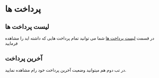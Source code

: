 # پرداخت ها

## لیست پرداخت ها
در قسمت [لیست پرداخت ها](https://panel.virakcloud.com/accounting/payment/list#list) شما می توانید تمام پرداخت هایی که داشته اید را مشاهده فرمایید

<DarkModeImage
  dark-src="/images/guides/fa/dark/accounting/payments-list.png"
  light-src="/images/guides/fa/light/accounting/payments-list.png"
  alt="Payments List"
/>

## آخرین پرداخت

در تب دوم هم میتوانید وضعیت آخرین پرداخت خود رام مشاهده نمایید.

<DarkModeImage
  dark-src="/images/guides/fa/dark/accounting/last-payment.png"
  light-src="/images/guides/fa/light/accounting/last-payment.png"
  alt="Last Payment"
/>
